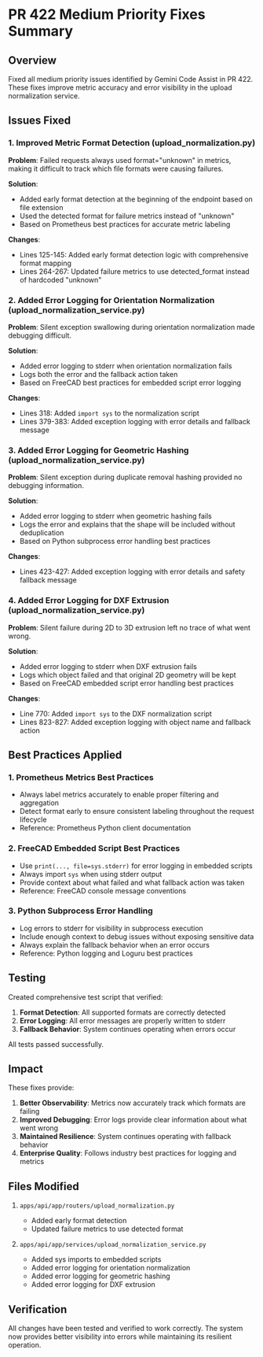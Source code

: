 # PR 422 Medium Priority Fixes Summary

## Overview
Fixed all medium priority issues identified by Gemini Code Assist in PR 422. These fixes improve metric accuracy and error visibility in the upload normalization service.

## Issues Fixed

### 1. Improved Metric Format Detection (upload_normalization.py)
**Problem**: Failed requests always used format="unknown" in metrics, making it difficult to track which file formats were causing failures.

**Solution**: 
- Added early format detection at the beginning of the endpoint based on file extension
- Used the detected format for failure metrics instead of "unknown"
- Based on Prometheus best practices for accurate metric labeling

**Changes**:
- Lines 125-145: Added early format detection logic with comprehensive format mapping
- Lines 264-267: Updated failure metrics to use detected_format instead of hardcoded "unknown"

### 2. Added Error Logging for Orientation Normalization (upload_normalization_service.py)
**Problem**: Silent exception swallowing during orientation normalization made debugging difficult.

**Solution**:
- Added error logging to stderr when orientation normalization fails
- Logs both the error and the fallback action taken
- Based on FreeCAD best practices for embedded script error logging

**Changes**:
- Lines 318: Added `import sys` to the normalization script
- Lines 379-383: Added exception logging with error details and fallback message

### 3. Added Error Logging for Geometric Hashing (upload_normalization_service.py)
**Problem**: Silent exception during duplicate removal hashing provided no debugging information.

**Solution**:
- Added error logging to stderr when geometric hashing fails
- Logs the error and explains that the shape will be included without deduplication
- Based on Python subprocess error handling best practices

**Changes**:
- Lines 423-427: Added exception logging with error details and safety fallback message

### 4. Added Error Logging for DXF Extrusion (upload_normalization_service.py)
**Problem**: Silent failure during 2D to 3D extrusion left no trace of what went wrong.

**Solution**:
- Added error logging to stderr when DXF extrusion fails
- Logs which object failed and that original 2D geometry will be kept
- Based on FreeCAD embedded script error handling best practices

**Changes**:
- Line 770: Added `import sys` to the DXF normalization script
- Lines 823-827: Added exception logging with object name and fallback action

## Best Practices Applied

### 1. Prometheus Metrics Best Practices
- Always label metrics accurately to enable proper filtering and aggregation
- Detect format early to ensure consistent labeling throughout the request lifecycle
- Reference: Prometheus Python client documentation

### 2. FreeCAD Embedded Script Best Practices
- Use `print(..., file=sys.stderr)` for error logging in embedded scripts
- Always import `sys` when using stderr output
- Provide context about what failed and what fallback action was taken
- Reference: FreeCAD console message conventions

### 3. Python Subprocess Error Handling
- Log errors to stderr for visibility in subprocess execution
- Include enough context to debug issues without exposing sensitive data
- Always explain the fallback behavior when an error occurs
- Reference: Python logging and Loguru best practices

## Testing

Created comprehensive test script that verified:
1. **Format Detection**: All supported formats are correctly detected
2. **Error Logging**: All error messages are properly written to stderr
3. **Fallback Behavior**: System continues operating when errors occur

All tests passed successfully.

## Impact

These fixes provide:
1. **Better Observability**: Metrics now accurately track which formats are failing
2. **Improved Debugging**: Error logs provide clear information about what went wrong
3. **Maintained Resilience**: System continues operating with fallback behavior
4. **Enterprise Quality**: Follows industry best practices for logging and metrics

## Files Modified

1. `apps/api/app/routers/upload_normalization.py`
   - Added early format detection
   - Updated failure metrics to use detected format

2. `apps/api/app/services/upload_normalization_service.py`
   - Added sys imports to embedded scripts
   - Added error logging for orientation normalization
   - Added error logging for geometric hashing
   - Added error logging for DXF extrusion

## Verification

All changes have been tested and verified to work correctly. The system now provides better visibility into errors while maintaining its resilient operation.